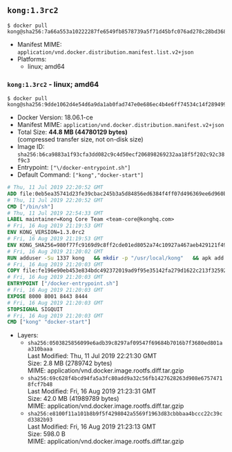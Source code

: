 ## `kong:1.3rc2`

```console
$ docker pull kong@sha256:7a66a553a10222287fe6549fb8578739a5f71d45bfc076ad278c28bd36864b1e
```

-	Manifest MIME: `application/vnd.docker.distribution.manifest.list.v2+json`
-	Platforms:
	-	linux; amd64

### `kong:1.3rc2` - linux; amd64

```console
$ docker pull kong@sha256:9dde1062d4e54d6a9da1ab0fad747e0e686ec4b4e6ff74534c14f289499db7e2
```

-	Docker Version: 18.06.1-ce
-	Manifest MIME: `application/vnd.docker.distribution.manifest.v2+json`
-	Total Size: **44.8 MB (44780129 bytes)**  
	(compressed transfer size, not on-disk size)
-	Image ID: `sha256:b6ca9883a1f93cfa3dd082c9c4d50ecf206898269232aa18f5f202c92c38f9c3`
-	Entrypoint: `["\/docker-entrypoint.sh"]`
-	Default Command: `["kong","docker-start"]`

```dockerfile
# Thu, 11 Jul 2019 22:20:52 GMT
ADD file:0eb5ea35741d23fe39cbac245b3a5d84856ed6384f4ff07d496369ee6d960bad in / 
# Thu, 11 Jul 2019 22:20:52 GMT
CMD ["/bin/sh"]
# Thu, 11 Jul 2019 22:54:33 GMT
LABEL maintainer=Kong Core Team <team-core@konghq.com>
# Fri, 16 Aug 2019 21:19:53 GMT
ENV KONG_VERSION=1.3.0rc2
# Fri, 16 Aug 2019 21:19:53 GMT
ENV KONG_SHA256=980f77fc9169d9c8ff2cde01ed8052a74c10927a467aeb429121f49ac68693f0
# Fri, 16 Aug 2019 21:20:02 GMT
RUN adduser -Su 1337 kong 	&& mkdir -p "/usr/local/kong" 	&& apk add --no-cache --virtual .build-deps wget tar ca-certificates 	&& apk add --no-cache libgcc openssl pcre perl tzdata curl libcap su-exec zip 	&& wget -O kong.tar.gz "https://bintray.com/kong/kong-alpine-tar/download_file?file_path=kong-$KONG_VERSION.amd64.apk.tar.gz" 	&& echo "$KONG_SHA256 *kong.tar.gz" | sha256sum -c - 	&& tar -xzf kong.tar.gz -C /tmp 	&& rm -f kong.tar.gz 	&& cp -R /tmp/usr / 	&& rm -rf /tmp/usr 	&& cp -R /tmp/etc / 	&& rm -rf /tmp/etc 	&& apk del .build-deps 	&& chown -R kong:0 /usr/local/kong 	&& chmod -R g=u /usr/local/kong
# Fri, 16 Aug 2019 21:20:03 GMT
COPY file:fe196e90eb453e834bdc492372019ad9f95e35142fa279d1622c213f32592fe9 in /docker-entrypoint.sh 
# Fri, 16 Aug 2019 21:20:03 GMT
ENTRYPOINT ["/docker-entrypoint.sh"]
# Fri, 16 Aug 2019 21:20:03 GMT
EXPOSE 8000 8001 8443 8444
# Fri, 16 Aug 2019 21:20:03 GMT
STOPSIGNAL SIGQUIT
# Fri, 16 Aug 2019 21:20:03 GMT
CMD ["kong" "docker-start"]
```

-	Layers:
	-	`sha256:0503825856099e6adb39c8297af09547f69684b7016b7f3680ed801aa310baaa`  
		Last Modified: Thu, 11 Jul 2019 22:21:30 GMT  
		Size: 2.8 MB (2789742 bytes)  
		MIME: application/vnd.docker.image.rootfs.diff.tar.gzip
	-	`sha256:69c628f4bcd94fa5a3fc80add9a32c56fb1427628263d908e67574718fcf7b48`  
		Last Modified: Fri, 16 Aug 2019 21:23:31 GMT  
		Size: 42.0 MB (41989789 bytes)  
		MIME: application/vnd.docker.image.rootfs.diff.tar.gzip
	-	`sha256:e8100f11a101b8b9f5f4298042a5569f1963d83cbbbaa4bccc22c39cd3382b93`  
		Last Modified: Fri, 16 Aug 2019 21:23:13 GMT  
		Size: 598.0 B  
		MIME: application/vnd.docker.image.rootfs.diff.tar.gzip
